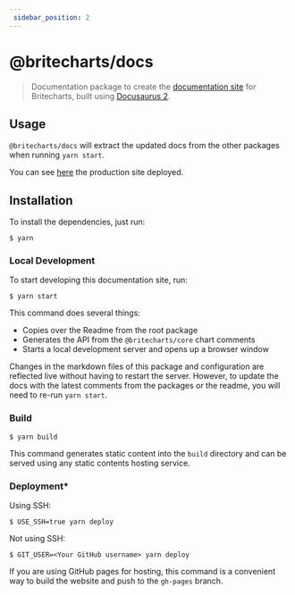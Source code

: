 ```yaml
---
 sidebar_position: 2 
---
```

 # @britecharts/docs

> Documentation package to create the [documentation site][homepage] for Britecharts, built using [Docusaurus 2](https://docusaurus.io/).

## Usage
`@britecharts/docs` will extract the updated docs from the other packages when running `yarn start`. 

You can see [here][homepage] the production site deployed.

## Installation
To install the dependencies, just run:
```
$ yarn
```

### Local Development
To start developing this documentation site, run:
```
$ yarn start
```

This command does several things:
* Copies over the Readme from the root package
* Generates the API from the `@britecharts/core` chart comments
* Starts a local development server and opens up a browser window 

Changes in the markdown files of this package and configuration are reflected live without having to restart the server. However, to update the docs with the latest comments from the packages or the readme, you will need to re-run `yarn start`.

### Build

```
$ yarn build
```

This command generates static content into the `build` directory and can be served using any static contents hosting service.

### Deployment*

Using SSH:

```
$ USE_SSH=true yarn deploy
```

Not using SSH:

```
$ GIT_USER=<Your GitHub username> yarn deploy
```

If you are using GitHub pages for hosting, this command is a convenient way to build the website and push to the `gh-pages` branch.

[homepage]: **
[contributing]: https://github.com/britecharts/britecharts/blob/main/.github/CONTRIBUTING.md
